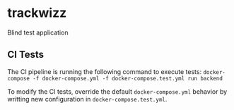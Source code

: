 # trackwizz
Blind test application

## CI Tests

The CI pipeline is running the following command to execute tests:
`docker-compose -f docker-compose.yml -f docker-compose.test.yml run backend`

To modify the CI tests, override the default `docker-compose.yml` behavior by writting new configuration in `docker-compose.test.yml`.